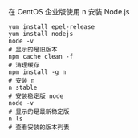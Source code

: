 在 CentOS 企业版使用 n 安装 Node.js

    yum install epel-release
    yum install nodejs
    node -v
    # 显示的是旧版本
    npm cache clean -f
    # 清理缓存
    npm install -g n
    # 安装 n
    n stable
    # 安装稳定版 node
    node -v
    # 显示的是最新稳定版
    n ls
    # 查看安装的版本列表